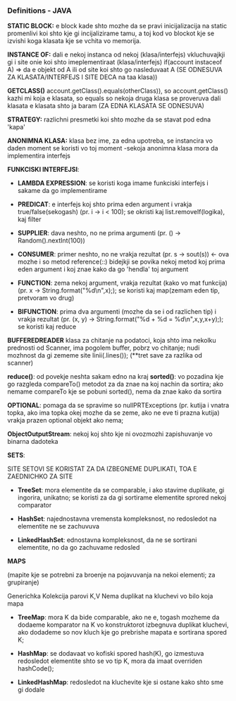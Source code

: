 ### Definitions - JAVA


**STATIC BLOCK:** e block kade shto mozhe da se pravi inicijalizacija na static promenlivi koi shto kje gi incijalizirame tamu, a toj kod vo blockot kje se izvishi koga klasata kje se vchita vo memorija.

**INSTANCE OF:** dali e nekoj instanca od nekoj (klasa/interfejs) vkluchuvajkji gi i site onie koi shto imeplementiraat (klasa/interfejs)
if(account instaceof A) => da e objekt od A ili od site koi shto go nasleduvaat A (SE ODNESUVA ZA KLASATA/INTERFEJS I SITE DECA na taa klasa))

**GETCLASS()** account.getClass().equals(otherClass)), so account.getClass() kazhi mi koja e klasata, so equals so nekoja druga klasa se proveruva dali klasata e klasata shto ja baram (ZA EDNA KLASATA SE ODNESUVA)

**STRATEGY:** razlichni presmetki koi shto mozhe da se stavat pod edna 'kapa'

**ANONIMNA KLASA:** klasa bez ime, za edna upotreba, se instancira vo daden moment se koristi vo toj moment
-sekoja anonimna klasa mora da implementira interfejs

**FUNKCISKI INTERFEJSI**:
- **LAMBDA EXPRESSION**: se koristi koga imame funkciski interfejs i sakame da go implementirame

- **PREDICAT**: e interfejs koj shto prima eden argument i vrakja true/false(sekogash) (pr. i -> i < 100); se okristi kaj list.removeIf(logika), kaj filter

- **SUPPLIER**: dava neshto, no ne prima argumenti (pr. () -> Random().nextInt(100))

- **CONSUMER**: primer neshto, no ne vrakja rezultat (pr. s -> sout(s)) <- ova mozhe i so metod reference(::) bidejkji se povika nekoj metod
koj prima eden argument i koj znae kako da go 'hendla' toj argument

- **FUNCTION**: zema nekoj argument, vrakja rezultat (kako vo mat funkcija) (pr. x -> String.format("%d\n",x);); se koristi kaj map(zemam eden tip, pretvoram vo drug)

- **BIFUNCTION**: prima dva argumenti (mozhe da se i od razlichen tip) i vrakja rezultat (pr. (x, y) -> String.format("%d + %d = %d\n",x,y,x+y);); se koristi kaj reduce

**BUFFEREDREADER** klasa za chitanje na podatoci, koja shto ima nekolku prednosti od Scanner, ima pogolem buffer, pobrz vo chitanje;
nudi mozhnost da gi zememe site linii(.lines()); (**tret save za razlika od scanner)

**reduce()**: od povekje neshta sakam edno na kraj
**sorted()**: vo pozadina kje go razgleda compareTo() metodot za da znae na koj nachin da sortira; ako nemame compareTo kje se pobuni sorted(), nema da znae kako da sortira

**OPTIONAL**: pomaga da se spravime so nullPRTExceptions (pr. kutija i vnatra topka, ako ima topka okej mozhe da se zeme, ako ne eve ti prazna kutija)
vrakja prazen optional objekt ako nema;

**ObjectOutputStream**: nekoj koj shto kje ni ovozmozhi zapishuvanje vo binarna dadoteka

**SETS**:

SITE SETOVI SE KORISTAT ZA DA IZBEGNEME DUPLIKATI, TOA E ZAEDNICHKO ZA SITE

- **TreeSet**: mora elementite da se comparable, i ako stavime duplikate, gi ingorira, unikatno; se koristi za da gi sortirame elementite sprored nekoj comparator

- **HashSet**: najednostavna vremensta kompleksnost, no redosledot na elementite ne se zachuvuva

- **LinkedHashSet**: ednostavna kompleksnost, da ne se sortirani elementite, no da go zachuvame redosled

**MAPS**

(mapite kje se potrebni za broenje na pojavuvanja na nekoi elementi; za grupiranje)

Generichka Kolekcija parovi K,V
Nema duplikat na kluchevi vo bilo koja mapa

- **TreeMap**: mora K da bide comparable, ako ne e, togash mozheme da dodaeme komparator na K vo konstruktorot
izbegnuva duplikat kluchevi, ako dodademe so nov kluch kje go prebrishe
mapata e sortirana spored K;

- **HashMap**: se dodavaat vo kofiski spored hash(K), go izmestuva redosledot
elementite shto se vo tip K, mora da imaat overriden hashCode();

- **LinkedHashMap**: redosledot na kluchevite kje si ostane kako shto sme gi dodale



